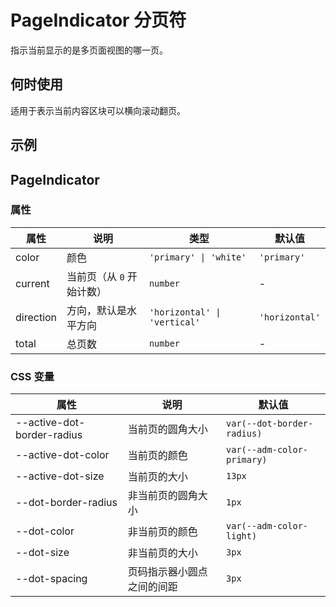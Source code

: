 # PageIndicator 分页符

指示当前显示的是多页面视图的哪一页。

## 何时使用

适用于表示当前内容区块可以横向滚动翻页。

## 示例

<code src="./demos/demo1.tsx"></code>

## PageIndicator

### 属性

| 属性      | 说明                      | 类型                         | 默认值         |
| --------- | ------------------------- | ---------------------------- | -------------- |
| color     | 颜色                      | `'primary' \| 'white'`       | `'primary'`    |
| current   | 当前页（从 `0` 开始计数） | `number`                     | -              |
| direction | 方向，默认是水平方向      | `'horizontal' \| 'vertical'` | `'horizontal'` |
| total     | 总页数                    | `number`                     | -              |

### CSS 变量

| 属性                       | 说明                       | 默认值                     |
| -------------------------- | -------------------------- | -------------------------- |
| --active-dot-border-radius | 当前页的圆角大小           | `var(--dot-border-radius)` |
| --active-dot-color         | 当前页的颜色               | `var(--adm-color-primary)` |
| --active-dot-size          | 当前页的大小               | `13px`                     |
| --dot-border-radius        | 非当前页的圆角大小         | `1px`                      |
| --dot-color                | 非当前页的颜色             | `var(--adm-color-light)`   |
| --dot-size                 | 非当前页的大小             | `3px`                      |
| --dot-spacing              | 页码指示器小圆点之间的间距 | `3px`                      |
